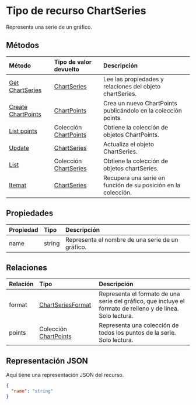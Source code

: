 # <a name="chartseries-resource-type"></a>Tipo de recurso ChartSeries

Representa una serie de un gráfico.


## <a name="methods"></a>Métodos

| Método           | Tipo de valor devuelto    |Descripción|
|:---------------|:--------|:----------|
|[Get ChartSeries](../api/chartseries_get.md) | [ChartSeries](chartseries.md) |Lee las propiedades y relaciones del objeto chartSeries.|
|[Create ChartPoints](../api/chartseries_post_points.md) |[ChartPoints](chartpoint.md)| Crea un nuevo ChartPoints publicándolo en la colección points.|
|[List points](../api/chartseries_list_points.md) |Colección [ChartPoints](chartpoint.md)| Obtiene la colección de objetos ChartPoints.|
|[Update](../api/chartseries_update.md) | [ChartSeries](chartseries.md)    |Actualiza el objeto ChartSeries. |
|[List](../api/chartseries_list.md) | Colección [ChartSeries](chartseries.md) |Obtiene la colección de objetos chartSeries. |
|[Itemat](../api/chartseriescollection_itemat.md)|[ChartSeries](chartseries.md)|Recupera una serie en función de su posición en la colección.|

## <a name="properties"></a>Propiedades
| Propiedad       | Tipo    |Descripción|
|:---------------|:--------|:----------|
|name|string|Representa el nombre de una serie de un gráfico.|

## <a name="relationships"></a>Relaciones
| Relación | Tipo    |Descripción|
|:---------------|:--------|:----------|
|format|[ChartSeriesFormat](chartseriesformat.md)|Representa el formato de una serie del gráfico, que incluye el formato de relleno y de línea. Solo lectura.|
|points|Colección [ChartPoints](chartpoint.md)|Representa una colección de todos los puntos de la serie. Solo lectura.|

## <a name="json-representation"></a>Representación JSON

Aquí tiene una representación JSON del recurso.

<!-- {
  "blockType": "resource",
  "optionalProperties": [

  ],
  "@odata.type": "microsoft.graph.chartSeries"
}-->

```json
{
  "name": "string"
}

```

<!-- uuid: 8fcb5dbc-d5aa-4681-8e31-b001d5168d79
2015-10-25 14:57:30 UTC -->
<!-- {
  "type": "#page.annotation",
  "description": "ChartSeries resource",
  "keywords": "",
  "section": "documentation",
  "tocPath": ""
}-->